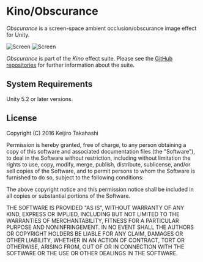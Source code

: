 Kino/Obscurance
===============

*Obscurance* is a screen-space ambient occlusion/obscurance image effect for
Unity.

![Screen][Image1]
![Screen][Image2]

*Obscurance* is part of the *Kino* effect suite. Please see the [GitHub
repositories][Kino] for further information about the suite.

System Requirements
-------------------

Unity 5.2 or later versions.

License
-------

Copyright (C) 2016 Keijiro Takahashi

Permission is hereby granted, free of charge, to any person obtaining a copy of
this software and associated documentation files (the "Software"), to deal in
the Software without restriction, including without limitation the rights to
use, copy, modify, merge, publish, distribute, sublicense, and/or sell copies of
the Software, and to permit persons to whom the Software is furnished to do so,
subject to the following conditions:

The above copyright notice and this permission notice shall be included in all
copies or substantial portions of the Software.

THE SOFTWARE IS PROVIDED "AS IS", WITHOUT WARRANTY OF ANY KIND, EXPRESS OR
IMPLIED, INCLUDING BUT NOT LIMITED TO THE WARRANTIES OF MERCHANTABILITY, FITNESS
FOR A PARTICULAR PURPOSE AND NONINFRINGEMENT. IN NO EVENT SHALL THE AUTHORS OR
COPYRIGHT HOLDERS BE LIABLE FOR ANY CLAIM, DAMAGES OR OTHER LIABILITY, WHETHER
IN AN ACTION OF CONTRACT, TORT OR OTHERWISE, ARISING FROM, OUT OF OR IN
CONNECTION WITH THE SOFTWARE OR THE USE OR OTHER DEALINGS IN THE SOFTWARE.

[Image1]: http://40.media.tumblr.com/3e0077bb152bb9be6ef1ebe3d7d848cc/tumblr_o3gim5HJNx1qio469o1_400.png
[Image2]: http://40.media.tumblr.com/8f6737690401409dc250a04060e48fc5/tumblr_o3gim5HJNx1qio469o2_400.png
[Kino]: https://github.com/search?q=kino+user%3Akeijiro&type=Repositories

